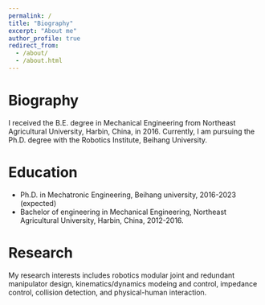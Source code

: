 ```yaml
---
permalink: /
title: "Biography"
excerpt: "About me"
author_profile: true
redirect_from: 
  - /about/
  - /about.html
---
```

# **Biography**
I received the B.E. degree in Mechanical Engineering from Northeast Agricultural University, Harbin, China, in 2016. Currently, I am pursuing the Ph.D. degree with the Robotics Institute, Beihang University.

# **Education**
- Ph.D. in Mechatronic Engineering, Beihang university, 2016-2023 (expected)
- Bachelor of engineering in Mechanical Engineering, Northeast Agricultural University, Harbin, China, 2012-2016.

# **Research**
My research interests includes robotics modular joint and redundant manipulator design, kinematics/dynamics modeing and control, impedance control, collision detection, and physical-human interaction.
